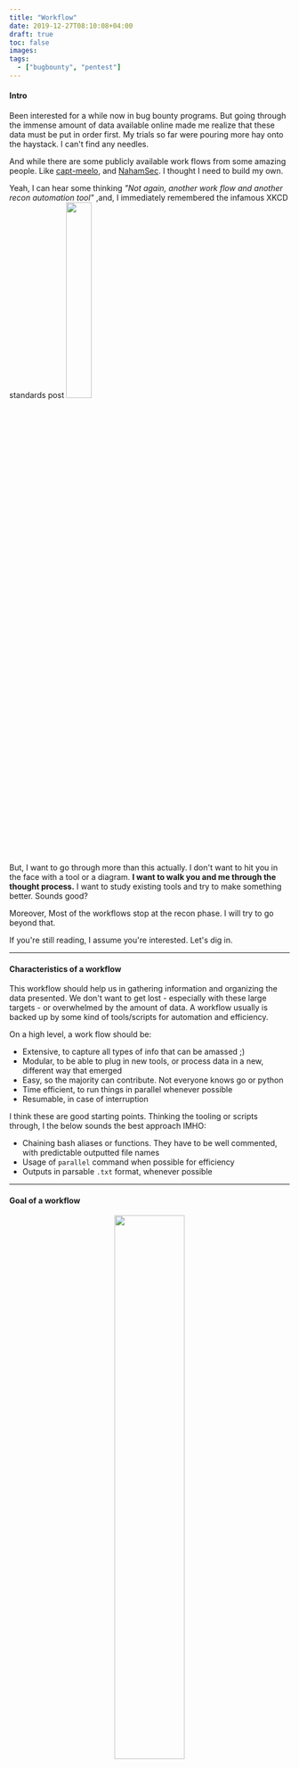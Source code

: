 ```yaml
---
title: "Workflow"
date: 2019-12-27T08:10:08+04:00
draft: true
toc: false
images:
tags:
  - ["bugbounty", "pentest"]
---
```



#### Intro
Been interested for a while now in bug bounty programs. But going through the immense amount of data available online made me realize that these data must be put in order first. My trials so far were pouring more hay onto the haystack. I can't find any needles.

And while there are some publicly available work flows from some amazing people. Like [capt-meelo](https://github.com/capt-meelo/LazyRecon/blob/master/workflow.png), and [NahamSec](https://docs.google.com/presentation/d/1xgvEScGZ_ukNY0rmfKz1JN0sn-CgZY_rTp2B_SZvijk/edit#slide=id.g4052c4692d_0_264). I thought I need to build my own.

Yeah, I can hear some thinking *"Not again, another work flow and another recon automation tool"*
,and, I immediately remembered the infamous XKCD standards post [<img src="https://imgs.xkcd.com/comics/standards.png" style="width:30%;">](https://imgs.xkcd.com/comics/standards.png)

But, I want to go through more than this actually. I don't want to hit you in the face with a tool or a diagram. **I want to walk you and me through the thought process.** I want to study existing tools and try to make something better. Sounds good?

Moreover, Most of the workflows stop at the recon phase. I will try to go beyond that.


If you're still reading, I assume you're interested. Let's dig in.

---

#### Characteristics of a workflow

This workflow should help us in gathering information and organizing the data presented. We don't want to get lost - especially with these large targets - or overwhelmed by the amount of data. A workflow usually is backed up by some kind of tools/scripts for automation and efficiency. 

On a high level, a work flow should be:

  - Extensive, to capture all types of info that can be amassed ;)
  - Modular, to be able to plug in new tools, or process data in a new, different way that emerged
  - Easy, so the majority can contribute. Not everyone knows go or python
  - Time efficient, to run things in parallel whenever possible
  - Resumable, in case of interruption
 

I think these are good starting points. Thinking the tooling or scripts through, I the below sounds the best approach IMHO:

  - Chaining bash aliases or functions. They have to be well commented, with predictable outputted file names
  - Usage of `parallel` command when possible for efficiency
  - Outputs in parsable `.txt` format, whenever possible

---

#### Goal of a workflow
<p align="center">
  <img style="width:50%;" src="https://i.kym-cdn.com/photos/images/original/001/142/233/897.gif"">
</p>

I went through many public posts and ended up with a feeling similar to the image above. Now what?

An extensive recon process - which is indeed needed - that gives you a gigantic haystack. I was left with a feeling I should be looking for an exposed tomcat admin panel, or something similar. Of course, I was wrong. 

Don't get me wrong, the writeups are awesome, almost all of them. But when combined, I was left with that attitude. It might be just me. So I decided to clear up the goals a little bit.


What is an expected goal of a workflow?

First, what are the steps of a workflow (IMHO)?

  - **Recon**: As in identifying subdomains, IPs, ports, technologies. Basically, building up the attack surface. The methods and tools around this step seems constantly evolving.
  - **Content discovery**: As in brute forcing dirs, parameters, end points and APIs.
  - **Visual inspection**: Might help in getting a feel of technologies used. In some cases you might get lucky just with this step.
  - **Hone in**: Here we need to start interacting on interesting findings from above steps.
    - **Manual interaction**: We still need to look into details ourselves, get a feel of the code in hand. Regardless of how far automation goes.
    - **Client controls**: What controls are there on user input on the client side?
    - **Access controls**: Checking for IDORs and similar issues
    - **Session management**: For example, are cookies predictable?
    - **User input parsing**: XSS, SQLi, LFI, RFI and all these fun stuff
    - **Vuln scanning**: Any publicly available vulnerabilities not fixed on the target's infrastructure? 


How should we decide where to focus our investigation or hone in? 
Consider answering the below questions to decide

  - Does the code interact with the server's filesystem, (file uploads, LFI)?
  - Could the code be pulling data from a backend system? (stored XSS, SQLi)
  - Could this same code/functionality have a privileged or admin version? (IDORs, privesc) 
  

With all that. We go back to our question "What is an expected goal of a workflow?"

A workflow is your routine, your thought process or mind map, a reference to go back to if you get lost. Backed up by tools for automation and efficiency. Otherwise, it is so easy to get lost.

Now I will go try to design my workflow. Will update this post when am done.






